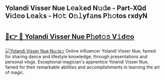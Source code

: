 ## Yolandi Visser Nue L𝚎a𝚔ed N𝚞𝚍e - Part-XQd Vi𝚍𝚎o L𝚎a𝚔s - H𝚘𝚝 O𝚗𝚕yf𝚊ns P𝚑𝚘tos rxdyN

# <h2><a href="http://kf6j38t.oniu.top/?m=Yolandi+Visser+Nue">🔗👉 🔴 Yolandi Visser Nue P𝚑ot𝚘𝚜 V𝚒d𝚎o</a></h2>

[![Yolandi Visser Nue Nu𝚍e𝚜](https://i.imgur.com/0qMVB7G.gif)](http://kf6j38t.oniu.top/?m=Yolandi+Visser+Nue)
Online influencer Yolandi Visser Nue, famed for sharing dance and lifestyle knowledge, through presentations and personal vlogs. Exceptional magician's apprentice Yolandi Visser Nue, famed for their remarkable abilities and accomplishments in learning the art of magic.  
